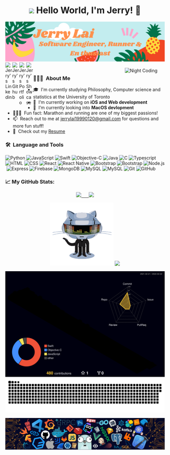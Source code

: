 <h1 align="center">
<img src="https://media.giphy.com/media/vlwVZMjk5ivdYwkDWT/giphy.gif" width="24px"> Hello World, I'm Jerry! 👋 
</h1>

<img src="header.png" alt="banner that says Monica Powell - software engineer, content creator and community organizer alongside a cartoon illustration of Monica">

<br />
<a href="https://www.linkedin.com/in/jerry-lai-love-to-code/">
  <img align="left" alt="Jerry's Linkedin" width="22px" src="https://raw.githubusercontent.com/peterthehan/peterthehan/master/assets/linkedin.svg" />
</a>
<a href="https://github.com/jerrylai19990120">
  <img align="left" alt="Jerry's Github" width="22px" src="https://raw.githubusercontent.com/peterthehan/peterthehan/master/assets/github.svg" />
</a>
<a href="https://thejerrylaiportfolio.com/">
  <img align="left" alt="Jerry's Portfolio" width="22px" src="https://media.giphy.com/media/YULPJoecGetvtOm1H0/giphy.gif" />
</a>
<a href="https://apps.apple.com/us/developer/yihui-lai/id1542518786">
  <img align="left" alt="Jerry's Showcase" width="22px" src="https://www.svgrepo.com/show/303110/apple-black-logo.svg" />
</a>
<br/>

<img align="right" alt="Night Coding" width="25%" src="https://media.giphy.com/media/aer096d3vD4rYVsgNn/giphy.gif"/>

### 👨🏻‍💻 &nbsp;About Me
- 🎓 &nbsp;I'm currently studying Philosophy, Computer science and statistics at the University of Toronto
- 🤖 &nbsp;I’m currently working on **iOS and Web development**
- 🌱 &nbsp;I’m currently looking into **MacOS devlopment**
- 🏃🏻‍♂️ &nbsp;Fun fact: Marathon and running are one of my biggest passions!
- 📫 &nbsp;Reach out to me at [jerrylai19990120@gmail.com](jerrylai19990120@gmail.com) for questions and more fun stuff!
- 📄 &nbsp;Check out my [Resume](https://docs.google.com/document/d/e/2PACX-1vS5XwHEBpiEomYS0HVYUccPKvTmpWxVJKgidQpVHTZcwk3QMkJGE0PsQqiFRhhpGHu_J-8EfTuhYcd2/pub)
<!-- - 🎹 &nbsp;Learn more about me at thejerrylaiportfolio.com -->

### 🛠 &nbsp;Language and Tools
![Python](https://img.shields.io/badge/-Python-05122A?style=flat&logo=python)&nbsp;![JavaScript](https://img.shields.io/badge/-JavaScript-05122A?style=flat&logo=javascript)&nbsp;![Swift](https://img.shields.io/badge/-Swift-05122A?style=flat&logo=Swift&logoColor=F05138)&nbsp;![Objective-C](https://img.shields.io/badge/Objective--C-05122A?style=flat&logo=objective-c&logoColor=A8B9CC)&nbsp;![Java](https://img.shields.io/badge/-Java-05122A?style=flat&logo=Java&logoColor=FFA518)&nbsp;![C](https://img.shields.io/badge/-C-05122A?style=flat&logo=C&logoColor=A8B9CC)&nbsp;![Typescript](https://img.shields.io/badge/-Typescript-05122A?style=flat&logo=typescript&logoColor=blue)&nbsp;![HTML](https://img.shields.io/badge/-HTML-05122A?style=flat&logo=HTML5)&nbsp;![CSS](https://img.shields.io/badge/-CSS-05122A?style=flat&logo=CSS3&logoColor=1572B6)&nbsp;![React](https://img.shields.io/badge/-React-05122A?style=flat&logo=react)&nbsp;![React Native](https://img.shields.io/badge/-React_Native-05122A?style=flat&logo=react)&nbsp;![Bootstrap](https://img.shields.io/badge/-Material--UI-05122A?style=flat&logo=material-ui&logoColor=white)&nbsp;![Bootstrap](https://img.shields.io/badge/-Bootstrap-05122A?style=flat&logo=bootstrap)&nbsp;![Node.js](https://img.shields.io/badge/-Node.js-05122A?style=flat&logo=nodejs)&nbsp;![Express](https://img.shields.io/badge/-Express.js-05122A?style=flat&logo=express)&nbsp;![Firebase](https://img.shields.io/badge/-Firebase-05122A?style=flat&logo=firebase)&nbsp;![MongoDB](https://img.shields.io/badge/-MongoDB-05122A?style=flat&logo=mongodb)&nbsp;![MySQL](https://img.shields.io/badge/-MySQL-05122A?style=flat&logo=mysql)&nbsp;![MySQL](https://img.shields.io/badge/-Amazon_AWS-05122A?style=flat&logo=amazon-aws)&nbsp;![Git](https://img.shields.io/badge/-Git-05122A?style=flat&logo=git)&nbsp;![GitHub](https://img.shields.io/badge/-GitHub-05122A?style=flat&logo=github)&nbsp;

### 📈 My GitHub Stats:
<p align="center">
<a href="https://github.com/jerrylai19990120">
  <img height="180em" src="https://github-readme-stats.vercel.app/api/top-langs/?username=jerrylai19990120&theme=prussian&langs_count=15&layout=compact&hide_border=true"/>
  &nbsp;&nbsp;&nbsp;&nbsp;
  <img height="180em" src="https://github-readme-stats.vercel.app/api?username=jerrylai19990120&count_private=true&hide=stars&show_icons=true&theme=prussian&hide_border=true"/>
</a>
</p>
<p align="center">
  <img height="200" width="200" alt="𝙶𝙸𝙵" src="github.gif">
  <a>
    <img src="https://github-readme-streak-stats.herokuapp.com/?user=jerrylai19990120&theme=prussian&hide_border=true"/>
  </a>
</p>

![3D Profile](profile-3d-contrib/profile-night-rainbow.svg)
![Github Contribution Graph](github-contribution-grid-snake.svg)

![footer](footer.webp)

<br />
